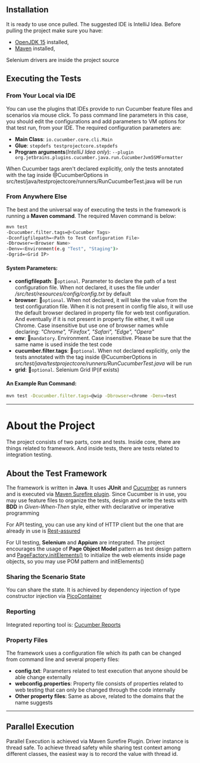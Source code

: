 ## Installation


It is ready to use once pulled. The suggested IDE is IntelliJ Idea. Before pulling the project make sure you have:

- [OpenJDK 15](https://jdk.java.net/15/) installed,
- [Maven](https://maven.apache.org/download.cgi) installed,

Selenium drivers are inside the project source

## Executing the Tests

### From Your Local via IDE
You can use the plugins that IDEs provide to run Cucumber feature files and scenarios via mouse click. To pass command line parameters in this case, you should edit the configurations and add parameters to VM options for that test run, from your IDE. The required configuration parameters are:

- **Main Class**: `io.cucumber.core.cli.Main`
- **Glue**: `stepdefs testprojectcore.stepdefs`
- **Program arguments**(_IntelliJ Idea only_): `--plugin org.jetbrains.plugins.cucumber.java.run.CucumberJvm5SMFormatter`

When Cucumber tags aren't declared explicitly, only the tests annotated with the tag inside @CucumberOptions in src/test/java/testprojectcore/runners/RunCucumberTest.java will be run
### From Anywhere Else
The best and the universal way of executing the tests in the framework is running a **Maven command**. The required Maven command is below:


```bash
mvn test 
-Dcucumber.filter.tags=@<Cucumber Tags>
-Dconfigfilepath=<Path to Test Configuration File>
-Dbrowser=<Browser Name> 
-Denv=<Environment(e.g "Test", "Staging")>
-Dgrid=<Grid IP>
```

#### System Parameters:

- **configfilepath**: &#x1F535;`optional`. Parameter to declare the path of a test configuration file. When not declared, it uses the file under _/src/test/resources/config/config.txt_ by default
- **browser**: &#x1F535;`optional`. When not declared, it will take the value from the test configuration file. When it is not present in config file also, it will use the default browser declared in property file for web test configuration. And eventually if it is not present in property file either, it will use Chrome. Case insensitive but use one of browser names while declaring: _"Chrome", "Firefox", "Safari", "Edge", "Opera"_
- **env**: &#x1F534;`mandatory`. Environment. Case insensitive. Please be sure that the same name is used inside the test code
- **cucumber.filter.tags**: &#x1F535;`optional`. When not declared explicitly, only the tests annotated with the tag inside @CucumberOptions in _src/test/java/testprojectcore/runners/RunCucumberTest.java_ will be run
- **grid**: &#x1F535;`optional`. Selenium Grid IP(if exists)


#### An Example Run Command:
```bash
mvn test -Dcucumber.filter.tags=@wip -Dbrowser=chrome -Denv=test 
```

---


# About the Project

The project consists of two parts, core and tests. Inside core, there are things related to framework. And inside tests, there are tests related to integration testing.

## About the Test Framework
The framework is written in **Java**. It uses **JUnit** and [Cucumber](https://cucumber.io/) as runners and is executed via [Maven Surefire plugin](https://maven.apache.org/surefire/maven-surefire-plugin/). Since Cucumber is in use, you may use feature files to organize the tests, design and write the tests with **BDD** in _Given-When-Then_ style, either with declarative or imperative programming


For API testing, you can use any kind of HTTP client but the one that are already in use is [Rest-assured](https://github.com/rest-assured/rest-assured)

For UI testing, **Selenium** and **Appium** are integrated. The project encourages the usage of **Page Object Model** pattern as test design pattern and [PageFactory.initElements()](https://github.com/SeleniumHQ/selenium/wiki/PageFactory) to initialize the web elements inside page objects, so you may use POM pattern and initElements()



### Sharing the Scenario State
You can share the state. It is achieved by dependency injection of type constructor injection via [PicoContainer](http://picocontainer.com/)

### Reporting
Integrated reporting tool is: [Cucumber Reports](https://reports.cucumber.io/)

### Property Files
The framework uses a configuration file which its path can be changed from command line and several property files:
- **config.txt**: Parameters related to test execution that anyone should be able change externally
- **webconfig.properties**: Property file consists of properties related to web testing that can only be changed through the code internally
- **Other property files**: Same as above, related to the domains that the name suggests

---

## Parallel Execution
Parallel Execution is achieved via Maven Surefire Plugin. Driver instance is thread safe. To achieve thread safety while sharing test context among different classes, the easiest way is to record the value with thread id.

